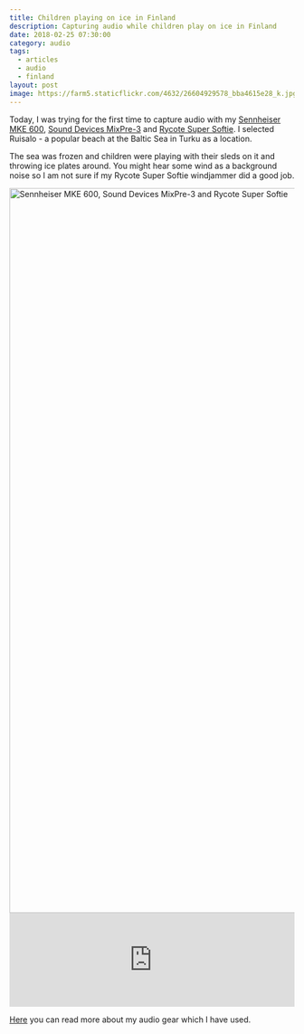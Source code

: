 ```yaml
---
title: Children playing on ice in Finland
description: Capturing audio while children play on ice in Finland
date: 2018-02-25 07:30:00
category: audio
tags:
  - articles
  - audio
  - finland
layout: post
image: https://farm5.staticflickr.com/4632/26604929578_bba4615e28_k.jpg
---
```


Today, I was trying for the first time to capture audio with my <a rel="nofollow"  href="http://amzn.to/2F5Bc6n">Sennheiser MKE 600</a>, <a rel="nofollow"  href="http://amzn.to/2EPGbsl">Sound Devices MixPre-3</a> and <a rel="nofollow"  href="http://amzn.to/2HMI2Mm">Rycote Super Softie</a>. I selected Ruisalo - a popular beach at the Baltic Sea in Turku as a location.

The sea was frozen and children were playing with their sleds on it and throwing ice plates around. You might hear some wind as a background noise so I am not sure if my Rycote Super Softie windjammer did a good job.

<img src="https://farm5.staticflickr.com/4756/26607533848_70986e13e0_k.jpg"  width="2048" height="1282"  alt="Sennheiser MKE 600, Sound Devices MixPre-3 and Rycote Super Softie">
<br>

<iframe width="100%" height="166" scrolling="no" frameborder="no" allow="autoplay" src="https://w.soundcloud.com/player/?url=https%3A//api.soundcloud.com/tracks/404917455&color=%23ff5500&auto_play=false&hide_related=false&show_comments=true&show_user=true&show_reposts=false&show_teaser=true"></iframe>

<a rel="nofollow" href="http://www.hikeventures.com/mixpre-3-sennheiser-mke-600-rycote-super-softie-strut-STR-MP3/">Here</a> you can read more about my audio gear which I have used.
